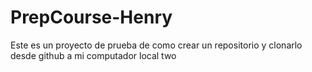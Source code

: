 # PrepCourse-Henry
Este es un proyecto de prueba de como crear un repositorio y clonarlo desde github a mi computador local two
